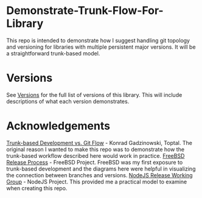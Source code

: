 # Demonstrate-Trunk-Flow-For-Library
This repo is intended to demonstrate how I suggest handling git topology and versioning for libraries with multiple persistent major versions. It will be a straightforward trunk-based model.

# Versions
See [Versions](./VERSIONS.md) for the full list of versions of this library. This will include descriptions of what each version demonstrates.

# Acknowledgements
[Trunk-based Development vs. Git Flow](https://www.toptal.com/software/trunk-based-development-git-flow) - Konrad Gadzinowski, Toptal. The original reason I wanted to make this repo was to demonstrate how the trunk-based workflow described here would work in practice.
[FreeBSD Release Process](https://www.freebsd.org/doc/en_US.ISO8859-1/articles/releng/release-proc.html) - FreeBSD Project. FreeBSD was my first exposure to trunk-based development and the diagrams here were helpful in visualizing the connection between branches and versions.
[NodeJS Release Working Group](https://github.com/nodejs/Release) - NodeJS Project. This provided me a practical model to examine when creating this repo.
